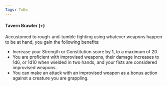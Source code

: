 ```yaml
---
Tags: ToDo
---
```


#### Tavern Brawler (+)

Accustomed to rough-and-tumble fighting using whatever weapons happen to be at hand, you gain the following benefits:

-   Increase your Strength or Constitution score by 1, to a maximum of 20.
-   You are proficient with improvised weapons, their damage increases to 1d6, or 1d10 when wielded in two hands, and your fists are considered improvised weapons.
-   You can make an attack with an improvised weapon as a bonus action against a creature you are grappling.